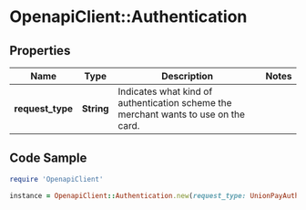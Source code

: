 # OpenapiClient::Authentication

## Properties

Name | Type | Description | Notes
------------ | ------------- | ------------- | -------------
**request_type** | **String** | Indicates what kind of authentication scheme the merchant wants to use on the card. | 

## Code Sample

```ruby
require 'OpenapiClient'

instance = OpenapiClient::Authentication.new(request_type: UnionPayAuthenticationRequest)
```


